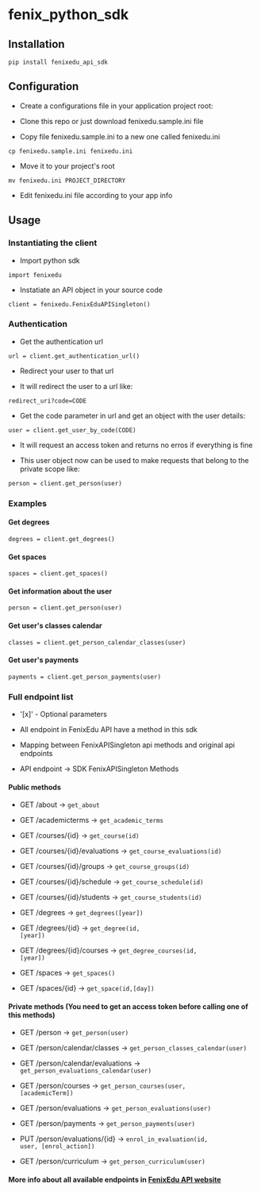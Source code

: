 fenix_python_sdk
================

## Installation
<code>pip install fenixedu_api_sdk</code>


## Configuration

* Create a configurations file in your application project root:

* Clone this repo or just download fenixedu.sample.ini file</b>

* Copy file fenixedu.sample.ini to a new one called fenixedu.ini

<code>cp fenixedu.sample.ini fenixedu.ini</code>

* Move it to your project's root

<code>mv fenixedu.ini PROJECT_DIRECTORY</code>

* Edit fenixedu.ini file according to your app info

## Usage

### Instantiating the client

* Import python sdk

<code>import fenixedu</code>

* Instatiate an API object in your source code

<code>client = fenixedu.FenixEduAPISingleton()</code>

### Authentication

* Get the authentication url

<code>url = client.get_authentication_url()</code>

* Redirect your user to that url

* It will redirect the user to a url like:

<code>redirect_uri?code=CODE</code>

* Get the code parameter in url and get an object with the user details:

<code>user = client.get_user_by_code(CODE)</code>

* It will request an access token and returns no erros if everything is fine

* This user object now can be used to make requests that belong to the private scope like:

<code>person = client.get_person(user)</code>

### Examples

#### Get degrees
<code>degrees = client.get_degrees()</code>

#### Get spaces
<code>spaces = client.get_spaces()</code>

#### Get information about the user
<code>person = client.get_person(user)</code>

#### Get user's classes calendar
<code>classes = client.get_person_calendar_classes(user)</code>

#### Get user's payments
<code>payments = client.get_person_payments(user)</code>

### Full endpoint list

* '[x]' - Optional parameters

* All endpoint in FenixEdu API have a method in this sdk

* Mapping between FenixAPISingleton api methods and original api endpoints 

* API endpoint -> SDK FenixAPISingleton Methods

#### Public methods 

* GET /about -> <code>get_about</code>

* GET /academicterms -> <code>get_academic_terms</code>

* GET /courses/{id} -> <code>get_course(id)</code>

* GET /courses/{id}/evaluations -> <code>get_course_evaluations(id)</code>

* GET /courses/{id}/groups -> <code>get_course_groups(id)</code>

* GET /courses/{id}/schedule ->  <code>get_course_schedule(id)</code>

* GET /courses/{id}/students ->  <code>get_course_students(id)</code>

* GET /degrees -> <code>get_degrees([year])</code>

* GET /degrees/{id} ->  <code>get_degree(id, [year])</code>

* GET /degrees/{id}/courses -> <code>get_degree_courses(id, [year])</code>

* GET /spaces -> <code>get_spaces()</code>

* GET /spaces/{id} -> <code>get_space(id,[day])</code>

#### Private methods (You need to get an access token before calling one of this methods)</b>

* GET /person -> <code>get_person(user)</code>

* GET /person/calendar/classes -> <code>get_person_classes_calendar(user)</code>

* GET /person/calendar/evaluations -> <code>get_person_evaluations_calendar(user)</code>

* GET /person/courses -> <code>get_person_courses(user, [academicTerm])</code>

* GET /person/evaluations -> <code>get_person_evaluations(user)</code>

* GET /person/payments -> <code>get_person_payments(user)</code>

* PUT /person/evaluations/{id} -> <code>enrol_in_evaluation(id, user, [enrol_action])</code>

* GET /person/curriculum -> <code>get_person_curriculum(user)</code>

#### More info about all available endpoints in <a href="http://fenixedu.org/dev/api/">FenixEdu API website</a>
